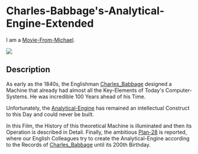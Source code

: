 # Charles-Babbage's-Analytical-Engine-Extended

I am a [Movie-From-Michael](1111.md).

![](1971100005.video_player)

## Description

As early as the 1840s, the Englishman [Charles_Babbage](1971100005.md) designed a Machine that already had almost all the Key-Elements of Today's Computer-Systems. He was incredible 100 Years ahead of his Time.

Unfortunately, the [Analytical-Engine](201000012.md) has remained an intellectual Construct to this Day and could never be built.

In this Film, the History of this theoretical Machine is illuminated and then its Operation is described in Detail. Finally, the ambitious [Plan-28](306000000.md) is reported, where our English Colleagues try to create the Analytical-Engine according to the Records of [Charles_Babbage](1971100005.md) until its 200th Birthday.
